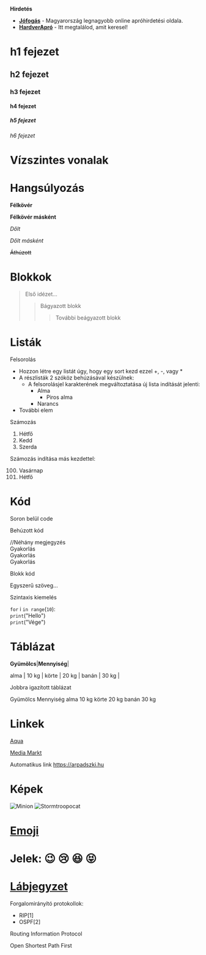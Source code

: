 __Hirdetés__

- __[Jófogás](https://jofogas.hu/)__ - Magyarország legnagyobb online apróhirdetési oldala.
- __[HardverApró](https://harverapro.hu/)__ - Itt megtalálod, amit keresel!


# h1 fejezet
## h2 fejezet
### h3 fejezet
#### h4 fejezet
##### h5 fejezet
###### h6 fejezet


# Vízszintes vonalak


# Hangsúlyozás

**Félkövér**

__Félkövér másként__

_Dőlt_

*Dőlt másként*

~~Áthúzott~~


# Blokkok


>Első idézet...
>>Bágyazott blokk
>>>További beágyazott blokk


# Listák

Felsorolás

- Hozzon létre egy listát úgy, hogy egy sort kezd ezzel +, -, vagy *
- A részlisták 2 szóköz behúzásával készülnek:
    - A felsorolásjel karakterének megváltoztatása új lista indítását jelenti:
        - Alma
            - Piros alma
        - Narancs
- További elem

Számozás

1. Hétfő
2. Kedd
3. Szerda



Számozás indítása más kezdettel:

100. Vasárnap
101. Hétfő


# Kód

Soron belül code

Behúzott kód

//Néhány megjegyzés\
Gyakorlás\
Gyakorlás\
Gyakorlás


Blokk kód


Egyszerű szöveg...


Szintaxis kiemelés


```for``` i ```in range```(```10```):\
```print```("Hello")\
```print```("Vége")


# Táblázat

 **Gyümölcs**|**Mennyiség**|

   alma      |  10 kg      |
   körte     |  20 kg      |
   banán     |  30 kg      |

Jobbra igazított táblázat

Gyümölcs Mennyiség
alma 10 kg
körte 20 kg
banán 30 kg


# Linkek

[Aqua](http://aqua.hu)

[Media Markt](http://mediamarkt.hu/)

Automatikus link <https://arpadszki.hu>


# Képek

![Minion](https://octodex.github.com/images/minion.png)
![Stormtroopocat](https://octodex.github.com/images/stormtroopocat.jpg "The Stormtroopocat")


# [Emoji](https://github.com/markdown-it/markdown-it-emoji)

# Jelek: :wink: :cry: :satisfied: :stuck_out_tongue_closed_eyes:


# [Lábjegyzet](https://github.com/markdown-it/markdown-it-footnote)
Forgalomirányító protokollok:  
- RIP[1]
- OSPF[2]

Routing Information Protocol

Open Shortest Path First


